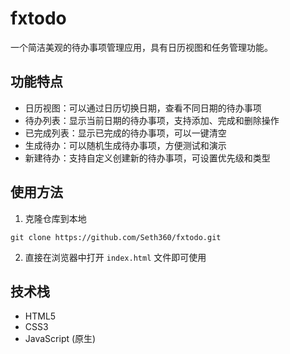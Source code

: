 # fxtodo

一个简洁美观的待办事项管理应用，具有日历视图和任务管理功能。

## 功能特点

* 日历视图：可以通过日历切换日期，查看不同日期的待办事项
* 待办列表：显示当前日期的待办事项，支持添加、完成和删除操作
* 已完成列表：显示已完成的待办事项，可以一键清空
* 生成待办：可以随机生成待办事项，方便测试和演示
* 新建待办：支持自定义创建新的待办事项，可设置优先级和类型

## 使用方法

1. 克隆仓库到本地  
```  
git clone https://github.com/Seth360/fxtodo.git  
```
2. 直接在浏览器中打开 `index.html` 文件即可使用

## 技术栈

* HTML5
* CSS3
* JavaScript (原生)
